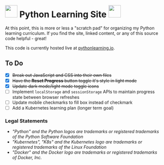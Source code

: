 <h1><img src="https://upload.wikimedia.org/wikipedia/commons/1/1f/Python_logo_01.svg" height="40px"> Python Learning Site <img src="https://upload.wikimedia.org/wikipedia/commons/3/39/Kubernetes_logo_without_workmark.svg" height="40px" width="40px"/></h1>

At this point, this is more or less a "scratch pad" for organizing my Python learning curriculum. If you find the site, linked content, or any of this source code helpful - great!

This code is currently hosted live at [pythonlearning.io](https://www.pythonlearning.io/).

## To Do

- [x] ~~Break out JavaScript and CSS into their own files~~
- [x] ~~Have the **Reset Progress** button toggle it's style in light mode~~
- [x] ~~Update dark mode/light mode toggle icons~~
- [ ] Implement `localStorage` and `sessionStorage` APIs to maintain progress state between browser refreshes
- [ ] Update mobile checkmarks to fill box instead of checkmark
- [ ] Add a Kubernetes learning plan (longer term goal)

### Legal Statements

- _"Python" and the Python logos are trademarks or registered trademarks of the Python Software Foundation_
- _"Kubernetes", "K8s" and the Kubernetes logo are trademarks or registered trademarks of the Linux Foundation_
- _"Docker" and the Docker logo are trademarks or registered trademarks of Docker, Inc._
